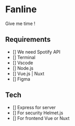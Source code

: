 # Fanline 

Give me time !

## Requirements
- [] We need Spotify API 
- [] Terminal 
- [] Vscode
- [] Node.js
- [] Vue.js | Nuxt
- [] Figma

## Tech 
- [] Express for server 
- [] For security Helmet.js
- [] For frontend Vue or Nuxt 

